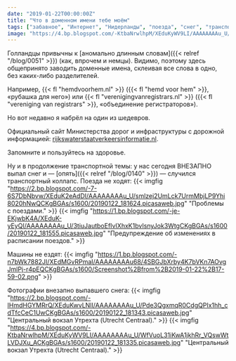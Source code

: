 ```yaml
---
date: "2019-01-22T00:00:00Z"
title: "Что в доменном имени тебе моём"
tags: ["забавное", "Интернет", "Нидерланды", "поезда", "снег", "транспорт"]
image: "https://4.bp.blogspot.com/-KtbaNrwlhpM/XEduKyWV9LI/AAAAAAAAu_U/WfVuoL31iKwA1jkhRr_VQswWtLVDJXu_ACKgBGAs/s1600/20190122_181335.picasaweb.jpg"
---
```


Голландцы привычны к [аномально длинным словам]({{< relref "/blog/0051" >}}) (как, впрочем и немцы). Видимо, поэтому здесь общепринято заводить доменные имена, склеивая все слова в одно, без каких-либо разделителей.

Например, {{< fl "hemdvoorhem.nl" >}} ({{< fl "hemd voor hem" >}}, «рубашка для него») или {{< fl "verenigingvanregistrars.nl" >}} ({{< fl "vereniging van registrars" >}}, «объединение регистраторов»).

Но вот недавно я набрёл на один из шедевров.

<!--more-->
<!--{{< imgfig "https://4.bp.blogspot.com/-KtbaNrwlhpM/XEduKyWV9LI/AAAAAAAAu_U/WfVuoL31iKwA1jkhRr_VQswWtLVDJXu_ACKgBGAs/s1600/20190122_181335.picasaweb.jpg" "Центральный вокзал Утрехта (Utrecht Centraal)." >}}-->

Официальный сайт Министерства дорог и инфраструктуры с дорожной информацией: [rijkswaterstaatverkeersinformatie.nl](https://rijkswaterstaatverkeersinformatie.nl/).

Запомните и пользуйтесь на здоровье.

Ну и в продолжение транспортной темы: у нас сегодня ВНЕЗАПНО выпал снег и — [опять]({{< relref "/blog/0140" >}}) — случился транспортный коллапс. Поезда не ходят:
{{< imgfig "https://2.bp.blogspot.com/-7-6S7DbNbvw/XEduK2eAdDI/AAAAAAAAu_U/smlzej2UmLck7UrmMbjLP9Yhi8020hNwQCKgBGAs/s1600/20190122_181624.picasaweb.jpg" "Проблемы с поездами." >}}
{{< imgfig "https://1.bp.blogspot.com/-je-EKjwbK4A/XEduK-yEyQI/AAAAAAAAu_U/3tiuJautboEfIvIXhxK1bvIsnyJok3WtgCKgBGAs/s1600/20190122_181555.picasaweb.jpg" "Предупреждение об изменениях в расписании поездов." >}}

Машины не ездят:
{{< imgfig "https://1.bp.blogspot.com/-n7bWk7882JI/XEdMGvRPmaI/AAAAAAAAu68/4SBGJbXrby4K7bVKn7AOvgJmlPj-r4pEQCKgBGAs/s1600/Screenshot%2Bfrom%2B2019-01-22%2B17-59-02.png" >}}

Фотографии внезапно выпавшего снега:
{{< imgfig "https://2.bp.blogspot.com/-IHmdHGYMRrQ/XEduKwvLNlI/AAAAAAAAu_U/Pde3QgxmqR0CdgQPIx1hh_cdTfcCeC1UwCKgBGAs/s1600/20190122_181343.picasaweb.jpg" "Центральный вокзал Утрехта (Utrecht Centraal)." >}}
{{< imgfig "https://4.bp.blogspot.com/-KtbaNrwlhpM/XEduKyWV9LI/AAAAAAAAu_U/WfVuoL31iKwA1jkhRr_VQswWtLVDJXu_ACKgBGAs/s1600/20190122_181335.picasaweb.jpg" "Центральный вокзал Утрехта (Utrecht Centraal)." >}}
